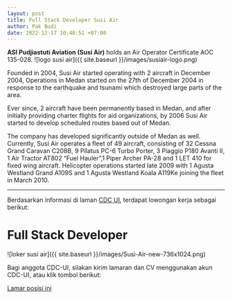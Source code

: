 ```yaml
---
layout: post
title: Full Stack Developer Susi Air
author: Pak Budi
date: 2022-12-17 10:40:51 +07:00
---
```


**ASI Pudjiastuti Aviation (Susi Air)** holds an Air Operator Certificate AOC 135-028.
![logo susi air]({{ site.baseurl }}/images/susiair-logo.png)

Founded in 2004, Susi Air started operating with 2 aircraft in December 2004, Operations in Medan started on the 27th of December 2004 in response to the earthquake and tsunami which destroyed large parts of the area.

Ever since, 2 aircraft have been permanently based in Medan, and after initially providing charter flights for aid organizations, by 2006 Susi Air started to develop scheduled routes based out of Medan.

The company has developed significantly outside of Medan as well. Currently, Susi Air operates a fleet of 49 aircraft, consisting of 32 Cessna Grand Caravan C208B, 9 Pilatus PC-6 Turbo Porter, 3 Piaggio P180 Avanti II, 1 Air Tractor AT802 “Fuel Hauler”,1 Piper Archer PA-28 and 1 LET 410 for fixed wing aircraft. Helicopter operations started late 2009 with 1 Agusta Westland Grand A109S and 1 Agusta Westland Koala A119Ke joining the fleet in March 2010.

---

Berdasarkan informasi di laman [CDC UI](https://cdc.ui.ac.id/susi-air/?utm_source=rss&utm_medium=rss&utm_campaign=susi-air), terdapat lowongan kerja sebagai berikut:

# Full Stack Developer

![loker susi air]({{ site.baseurl }}/images/Susi-Air-new-736x1024.png)

Bagi anggota CDC-UI, silakan kirim lamaran dan CV menggunakan akun CDC-UI, atau klik tombol berikut:

<div class="apply"><a href="https://cdc.ui.ac.id/job/fullstack-developer-2/">Lamar posisi ini</a></div>
